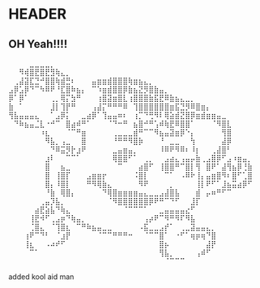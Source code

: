 # HEADER
## OH Yeah!!!!


⠀⠀⠀⠀⣀⣀⣀⣀⡀⠀⠀⠀⠀⠀⠀⠀⠀⠀⠀⠀⠀⠀⠀⠀⠀⠀⠀⠀⠀⠀⠀⠀⠀⠀⠀⠀⠀⠀⠀⠀⠀⠀⠀⠀⠀⠀⠀
⠀⠀⠻⢾⣿⣟⣿⣟⣻⢷⣄⡀⠀⠀⠀⠀⠀⠀⠀⠀⠀⠀⠀⠀⠀⠀⠀⠀⠀⠀⠀⠀⠀⠀⠀⠀⠀⠀⠀⠀⠀⠀⠀⠀⠀⠀⠀
⠀⢀⣼⣽⣏⣙⠚⣿⣿⢷⣾⣛⠆⠀⠀⠀⣤⣶⣶⣾⣿⣿⣿⢷⣶⣦⣄⡀⠀⠀⠀⠀⠀⠀⠀⠀⠀⠀⠀⠀⠀⠀⠀⠀⠀⠀⠀
⣠⡿⣡⡿⠙⠉⠳⠿⠟⠘⣏⣿⠷⣦⡄⠀⠉⠱⣶⣾⣿⣿⡿⣷⣦⣝⡻⣿⣷⣤⡀⠀⠀⠀⠀⠀⠀⠀⠀⠀⠀⠀⠀⠀⠀⠀⠀
⡿⠁⡿⠁⠀⠀⠀⠀⢀⡀⢿⡍⣳⠛⠀⠀⠀⢰⣿⣽⣶⣿⣇⢰⣿⣿⣿⣷⣯⣟⠿⣷⣦⣄⣀⡀⠀⠀⠀⠀⠀⠀⠀⠀⠀⠀⠀
⣷⠀⠁⠀⠀⠀⠀⠀⣸⡇⢹⡟⠛⠀⠀⠀⢠⣼⡍⠛⠛⠛⠿⠀⢹⣿⣿⣿⣿⣿⣿⣶⣯⣙⡻⠿⣿⣶⡄⠀⠀⠀⠀⠀⠀⠀⠀
⢻⣧⣤⣤⣤⣄⠀⠀⠁⣠⡿⡅⠀⠀⣀⣴⡿⠁⢹⣤⣤⠶⠆⠀⢰⡉⠙⢛⠻⠇⢿⣵⣾⣝⣿⡿⣶⣾⣶⣶⣤⣀⠀⠀⠀⠀⠀
⠀⠙⠷⣦⣤⣈⣇⠐⠚⠉⠀⣿⣴⠾⠛⠁⠀⠀⠀⠈⠙⠒⠛⠀⣦⣿⠚⠛⢡⠾⢷⣟⠿⣿⣿⠁⠀⠀⠀⠈⠻⣿⣇⠀⠀⠀⠀
⠀⠀⠀⠀⠀⠀⠰⣆⠀⠀⠀⠈⠉⠛⣶⠀⠀⠀⠀⠀⢀⣀⣀⣀⣾⠛⠉⠉⠻⣦⣤⣽⣶⡿⠑⡄⠀⠀⠀⠀⠀⢻⣿⠀⠀⠀⠀
⠀⠀⠀⠀⠀⠀⠀⠻⣧⡀⢠⣀⠀⠀⣿⠀⠀⠀⠀⠀⠘⠛⠛⠻⣿⡷⠀⠀⠀⠘⠀⣀⣀⠀⠀⢳⠀⠀⠀⠀⠀⣼⡿⠀⠀⠀⠀
⠀⠀⠀⠀⠀⠀⠀⠀⠙⠿⣭⡻⡗⣰⠟⠀⠀⠀⠀⠀⣀⣤⣶⣤⡀⠀⠀⠀⠀⠸⠿⠟⠻⠿⠆⠸⡆⠀⠀⢀⣼⣿⠃⠀⠀⠀⠀
⠀⠀⠀⠀⠀⠀⠀⣰⠇⠀⠀⠉⠉⠁⠀⠀⠀⠀⠀⠀⢿⣿⣿⠋⠁⠀⢀⡀⠀⠀⣠⣴⣄⢠⣤⡤⣷⢀⣠⣿⡿⠋⣠⠰⣶⣤⡀
⠀⠀⠀⠀⠀⠀⠀⣿⠀⠀⣦⣀⠀⠀⠀⠀⠀⠀⠀⠀⠀⠉⠀⠀⠀⣴⣿⠋⠀⢸⣿⣿⠛⠉⣿⡇⢻⠀⣿⠟⠁⣼⢻⣦⡿⢘⣷
⠀⠀⠀⠀⠀⠀⠀⣿⠀⢸⣿⡏⠀⠀⠀⣠⣶⣶⡖⠀⠀⠀⠀⠀⠨⣿⡇⠀⠀⠀⠉⠁⠀⠠⠿⠗⢸⡄⣤⣶⣿⠻⠆⣿⠋⢁⣿
⠀⠀⠀⠀⠀⠀⠀⣿⡄⠸⣿⡇⠀⠀⠀⠛⠻⢿⣷⣄⠀⠀⠀⠀⠀⠻⠟⠀⠀⠀⠀⡀⠀⠀⠀⠀⢸⡇⠟⠋⠁⣸⣦⣭⣴⡿⠋
⠀⠀⠀⠀⠀⠀⠀⠘⣷⠀⢿⣿⡄⠀⠀⠀⠀⠀⠙⢿⣿⣶⣶⣶⣶⣤⣄⣀⣀⣠⣼⣿⣧⠀⠀⠀⣾⠀⡤⠶⠛⠋⠉⠀⠀⠀⠀
⠀⠀⠀⠀⠀⠀⢀⣤⡹⣧⡀⠀⠀⠀⠀⠀⠀⠀⠀⠈⠻⣿⣿⣿⣿⣿⣿⡿⠟⠛⠉⠙⠋⠀⠀⣸⡏⠀⠀⠀⠀⠀⠀⠀⠀⠀⠀
⠀⠀⠀⠀⠀⣴⣟⣵⣧⠙⢷⣄⠀⠀⠀⠀⠀⠀⠀⠀⠀⠀⠈⠉⠉⠉⠁⠀⠀⣀⣤⣤⣤⣤⣔⠋⠀⠀⠀⠀⠀⠀⠀⠀⠀⠀⠀
⠀⠀⠀⠀⢸⣟⠺⠋⢀⣠⡶⠙⢷⣤⡀⠀⠀⠀⠀⠀⠀⠀⠀⠀⠀⠀⢠⡴⠟⠉⠻⠛⠻⠏⠻⣧⠀⠀⠀⠀⠀⠀⠀⠀⠀⠀⠀
⠀⠀⠀⠀⢈⣿⣄⠀⠈⢹⣿⣆⠀⠉⠛⠷⣦⣤⣀⣀⠀⠀⠀⠀⠀⠠⣯⣀⣀⣠⡞⠁⠀⢀⣀⣽⣤⣤⣄⡀⠀⠀⠀⠀⠀⠀⠀
⠀⠀⠀⢰⠟⠉⠙⠃⠀⠈⣰⡟⠀⠀⠀⠀⠀⠈⠉⠉⠛⠛⠛⠒⠀⠀⠈⠉⠉⣿⠁⠀⠐⠋⠁⢶⡶⢶⠙⣿⠀⠀⠀⠀⠀⠀⠀
⠀⠀⠀⢸⣆⠀⠀⠠⠴⠞⠋⠀⠀⠀⠀⠀⠀⠀⠀⠀⠀⠀⠀⠀⠀⠀⠀⠀⠀⣿⡦⠀⠀⠀⠀⠀⠀⠀⣼⡟⠀⠀⠀⠀⠀⠀⠀
⠀⠀⠀⠀⠉⠁⠀⠀⠀⠀⠀⠀⠀⠀⠀⠀⠀⠀⠀⠀⠀⠀⠀⠀⠀⠀⠀⠀⠀⢻⣧⡀⠀⠀⠀⠀⢠⠾⠋⠀⠀⠀⠀⠀⠀⠀⠀
⠀⠀⠀⠀⠀⠀⠀⠀⠀⠀⠀⠀⠀⠀⠀⠀⠀⠀⠀⠀⠀⠀⠀⠀⠀⠀⠀⠀⠀⠀⠈⠉⠉⠉⠀⠀⠀⠀⠀⠀⠀⠀⠀⠀⠀

added kool aid man
